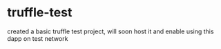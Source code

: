 # truffle-test
created a basic truffle test project, will soon host it and enable using this dapp on test network
